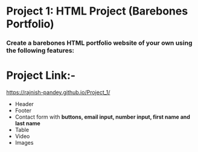 # Project 1: HTML Project (Barebones Portfolio)

### Create a barebones HTML portfolio website of your own using the following features: 

# Project Link:-

https://rajnish-pandey.github.io/Project_1/

* Header
* Footer
* Contact form with **buttons, email input, number input, first name and last name**
* Table 
* Video
* Images


